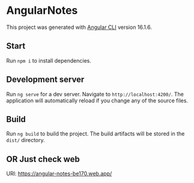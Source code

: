 # AngularNotes

This project was generated with [Angular CLI](https://github.com/angular/angular-cli) version 16.1.6.

## Start
Run `npm i` to install dependencies.

## Development server

Run `ng serve` for a dev server. Navigate to `http://localhost:4200/`. The application will automatically reload if you change any of the source files.

## Build

Run `ng build` to build the project. The build artifacts will be stored in the `dist/` directory.

## OR Just check web

URl: https://angular-notes-be170.web.app/

